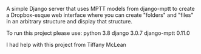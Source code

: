 A simple Django server that uses MPTT models from django-mptt to create a Dropbox-esque web interface where you can create "folders" and "files" in an arbitrary structure and display that structure.

To run this project please use: python 3.8 django 3.0.7 django-mptt 0.11.0

I had help with this project from Tiffany McLean